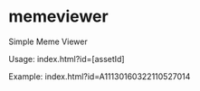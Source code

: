 # memeviewer
Simple Meme Viewer

Usage: index.html?id=[assetId]

Example: index.html?id=A11130160322110527014
